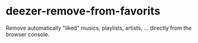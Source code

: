 # deezer-remove-from-favorits
Remove automatically "liked" musics, playlists, artists, ... directly from the browser console.
